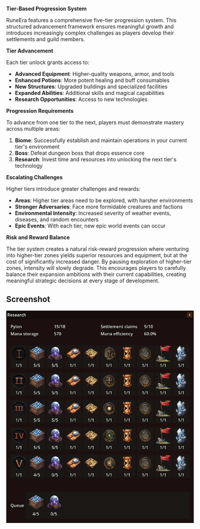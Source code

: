 **Tier-Based Progression System**

RuneEra features a comprehensive five-tier progression system.
This structured advancement framework ensures meaningful growth and introduces increasingly complex challenges as players develop their settlements and guild members.

**Tier Advancement**

Each tier unlock grants access to:
- **Advanced Equipment**: Higher-quality weapons, armor, and tools
- **Enhanced Potions**: More potent healing and buff consumables
- **New Structures**: Upgraded buildings and specialized facilities
- **Expanded Abilities**: Additional skills and magical capabilities
- **Research Opportunities**: Access to new technologies

**Progression Requirements**

To advance from one tier to the next, players must demonstrate mastery across multiple areas:

1. **Biome**: Successfully establish and maintain operations in your current tier's environment
2. **Boss**: Defeat dungeon boss that drops essence core
3. **Research**: Invest time and resources into unlocking the next tier's technology

**Escalating Challenges**

Higher tiers introduce greater challenges and rewards:

- **Areas**: Higher tier areas need to be explored, with harsher environments
- **Stronger Adversaries**: Face more formidable creatures and factions
- **Environmental Intensity**: Increased severity of weather events, diseases, and random encounters
- **Epic Events**: With each tier, new epic world events can occur

**Risk and Reward Balance**

The tier system creates a natural risk-reward progression where venturing into higher-tier zones yields superior resources and equipment, but at the cost of significantly increased danger. 
By pausing exploration of higher-tier zones, intensity will slowly degrade.
This encourages players to carefully balance their expansion ambitions with their current capabilities, creating meaningful strategic decisions at every stage of development. 


## Screenshot

![Research](/resources/menus/research.png)